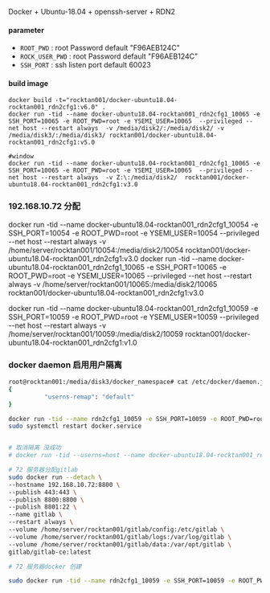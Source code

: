 Docker + Ubuntu-18.04 + openssh-server + RDN2

#### parameter

* `ROOT_PWD` : root Password   default "F96AEB124C"
* `ROCK_USER_PWD` : root Password   default "F96AEB124C"
* `SSH_PORT` : ssh listen port   default 60023


#### build image


```
docker build -t="rocktan001/docker-ubuntu18.04-rocktan001_rdn2cfg1:v6.0" .
docker run -tid --name docker-ubuntu18.04-rocktan001_rdn2cfg1_10065 -e SSH_PORT=10065 -e ROOT_PWD=root -e YSEMI_USER=10065  --privileged --net host --restart always  -v /media/disk2/:/media/disk2/ -v /media/disk3/:/media/disk3/ rocktan001/docker-ubuntu18.04-rocktan001_rdn2cfg1:v5.0

#window
docker run -tid --name docker-ubuntu18.04-rocktan001_rdn2cfg1_10065 -e SSH_PORT=10065 -e ROOT_PWD=root -e YSEMI_USER=10065  --privileged --net host --restart always  -v Z:\:/media/disk2/  rocktan001/docker-ubuntu18.04-rocktan001_rdn2cfg1:v3.0
```





### 192.168.10.72 分配
docker run -tid --name docker-ubuntu18.04-rocktan001_rdn2cfg1_10054 -e SSH_PORT=10054 -e ROOT_PWD=root -e YSEMI_USER=10054  --privileged --net host --restart always  -v /home/server/rocktan001/10054:/media/disk2/10054  rocktan001/docker-ubuntu18.04-rocktan001_rdn2cfg1:v3.0
docker run -tid --name docker-ubuntu18.04-rocktan001_rdn2cfg1_10065 -e SSH_PORT=10065 -e ROOT_PWD=root -e YSEMI_USER=10065  --privileged --net host --restart always  -v /home/server/rocktan001/10065:/media/disk2/10065  rocktan001/docker-ubuntu18.04-rocktan001_rdn2cfg1:v3.0

docker run -tid --name docker-ubuntu18.04-rocktan001_rdn2cfg1_10059 -e SSH_PORT=10059 -e ROOT_PWD=root -e YSEMI_USER=10059  --privileged --net host --restart always  -v /home/server/rocktan001/10059:/media/disk2/10059  rocktan001/docker-ubuntu18.04-rocktan001_rdn2cfg1:v1.0


### docker daemon 启用用户隔离
```bash
root@rocktan001:/media/disk3/docker_namespace# cat /etc/docker/daemon.json 
{
          "userns-remap": "default"
}

docker run -tid --name rdn2cfg1_10059 -e SSH_PORT=10059 -e ROOT_PWD=root -e YSEMI_USER=10059  --device /dev/fuse --cap-add SYS_ADMIN --security-opt apparmor:unconfined  --restart always -p 10059:10059  -v /media/disk3/:/media/disk3/ -v /media/disk2/:/media/disk2/ --env="DISPLAY" --volume="$HOME/.Xauthority:/root/.Xauthority:rw"  rocktan001/docker-ubuntu18.04-rocktan001_rdn2cfg1:v6.0
sudo systemctl restart docker.service


# 取消隔离 没成功
# docker run -tid --userns=host --name docker-ubuntu18.04-rocktan001_rdn2cfg1_10059 -e SSH_PORT=10059 -e ROOT_PWD=root -e YSEMI_USER=10059  --device /dev/fuse --cap-add SYS_ADMIN --security-opt apparmor:unconfined  --restart always -p 10059:10059  -v /media/disk3/:/media/disk3/ -v /media/disk2/:/media/disk2/  rocktan001/docker-ubuntu18.04-rocktan001_rdn2cfg1:v5.0

# 72 服务器分配gitlab
sudo docker run --detach \
--hostname 192.168.10.72:8800 \
--publish 443:443 \
--publish 8800:8800 \
--publish 8801:22 \
--name gitlab \
--restart always \
--volume /home/server/rocktan001/gitlab/config:/etc/gitlab \
--volume /home/server/rocktan001/gitlab/logs:/var/log/gitlab \
--volume /home/server/rocktan001/gitlab/data:/var/opt/gitlab \
gitlab/gitlab-ce:latest

# 72 服务器docker 创建

sudo docker run -tid --name rdn2cfg1_10059 -e SSH_PORT=10059 -e ROOT_PWD=root -e YSEMI_USER=10059  --device /dev/fuse --cap-add SYS_ADMIN --security-opt apparmor:unconfined  --restart always -p 10059:10059 --env="DISPLAY" --volume="$HOME/.Xauthority:/root/.Xauthority:rw"  -v /home/server/rocktan001/docker_share:/home/10059/docker_share -v /home/server/rocktan001/10059:/home/10059  rocktan001/docker-ubuntu18.04-rocktan001_rdn2cfg1:v6.0
```